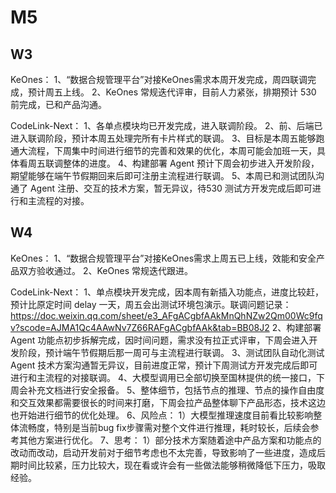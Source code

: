 # M5

## W3
KeOnes：
1、“数据合规管理平台”对接KeOnes需求本周开发完成，周四联调完成，预计周五上线。
2、KeOnes 常规迭代评审，目前人力紧张，排期预计 530 前完成，已和产品沟通。

CodeLink-Next：
1、各单点模块均已开发完成，进入联调阶段。
2、前、后端已进入联调阶段，预计本周五处理完所有卡片样式的联调。
3、目标是本周五能够跑通大流程，下周集中时间进行细节的完善和效果的优化，本周可能会加班一天，具体看周五联调整体的进度。
4、构建部署 Agent 预计下周会初步进入开发阶段，期望能够在端午节假期回来后即可注册主流程进行联调。
5、本周已和测试团队沟通了 Agent 注册、交互的技术方案，暂无异议，待530 测试方开发完成后即可进行和主流程的对接。

## W4
KeOnes：
1、“数据合规管理平台”对接KeOnes需求上周五已上线，效能和安全产品双方验收通过。
2、KeOnes 常规迭代跟进。

CodeLink-Next：
1、单点模块开发完成，因本周有新插入功能点，进度比较赶，预计比原定时间 delay 一天，周五会出测试环境包演示。联调问题记录：https://doc.weixin.qq.com/sheet/e3_AFgACgbfAAkMnQhNZw2Qm00Wc9fqv?scode=AJMA1Qc4AAwNv7Z66RAFgACgbfAAk&tab=BB08J2
2、构建部署 Agent 功能点初步拆解完成，因时间问题，需求没有拉正式评审，下周会进入开发阶段，预计端午节假期后那一周可与主流程进行联调。
3、测试团队自动化测试 Agent 技术方案沟通暂无异议，目前进度正常，预计下周测试方开发完成后即可进行和主流程的对接联调。
4、大模型调用已全部切换至国林提供的统一接口，下周会补充文档进行安全报备。
5、整体细节，包括节点的推理、节点的操作自由度和交互效果都需要很长的时间来打磨，下周会拉产品整体聊下产品形态，技术这边也开始进行细节的优化处理。
6、风险点：
    1）大模型推理速度目前看比较影响整体流畅度，特别是当前bug fix步骤需对整个文件进行推理，耗时较长，后续会参考其他方案进行优化。
7、思考：
    1）部分技术方案随着途中产品方案和功能点的改动而改动，启动开发前对于细节考虑也不太完善，导致影响了一些进度，造成后期时间比较紧，压力比较大，现在看或许会有一些做法能够稍微降低下压力，吸取经验。
